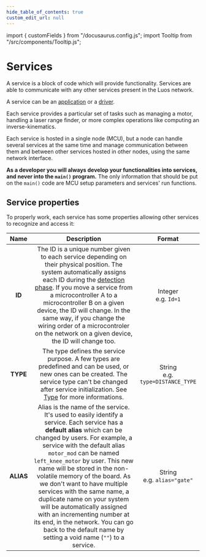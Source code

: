 ```yaml
---
hide_table_of_contents: true
custom_edit_url: null
---
```


import { customFields } from "/docusaurus.config.js";
import Tooltip from "/src/components/Tooltip.js";

# Services

A service is a block of code which will provide functionality. Services are able to communicate with any other services present in the Luos network.

A service can be an [application](./service-api#apps-guidelines) or a [driver](./service-api#drivers-guidelines).

Each service provides a particular set of tasks such as managing a motor, handling a laser range finder, or more complex operations like computing an inverse-kinematics.

Each service is hosted in a single <Tooltip def={customFields.node_def}>node</Tooltip> (MCU), but a node can handle several services at the same time and manage communication between them and between other services hosted in other nodes, using the same network interface.

**As a developer you will always develop your functionalities into services, and never into the `main()` program.** The only information that should be put on the `main()` code are MCU setup parameters and services' run functions.

## Service properties

To properly work, each service has some properties allowing other services to recognize and access it:

|   Name    |                                                                                                                                                                                                                                                                                         Description                                                                                                                                                                                                                                                                                         |                Format                 |
| :-------: | :-----------------------------------------------------------------------------------------------------------------------------------------------------------------------------------------------------------------------------------------------------------------------------------------------------------------------------------------------------------------------------------------------------------------------------------------------------------------------------------------------------------------------------------------------------------------------------------------: | :-----------------------------------: |
|  **ID**   |                                                                                  The ID is a unique number given to each service depending on their physical position. The system automatically assigns each ID during the [detection phase](./routing-table). If you move a service from a microcontroller A to a microcontroller B on a given device, the ID will change. In the same way, if you change the wiring order of a microcontroler on the network on a given device, the ID will change too.                                                                                   |       Integer<br />e.g. `Id=1`        |
| **TYPE**  |                                                                                                                                                                               The type defines the service purpose. A few types are predefined and can be used, or new ones can be created. The service type can't be changed after service initialization. See [Type](./service-type) for more informations.                                                                                                                                                                               | String<br />e.g. `type=DISTANCE_TYPE` |
| **ALIAS** | Alias is the name of the service. It's used to easily identify a service. Each service has a **default alias** which can be changed by users. For example, a service with the default alias `motor_mod` can be named `left_knee_motor` by user. This new name will be stored in the non-volatile memory of the board. As we don't want to have multiple services with the same name, a duplicate name on your system will be automatically assigned with an incrementing number at its end, in the network. You can go back to the default name by setting a void name (`""`) to a service. |    String<br />e.g. `alias="gate"`    |

